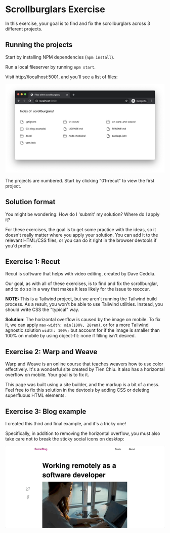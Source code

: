 # Scrollburglars Exercise

In this exercise, your goal is to find and fix the scrollburglars across 3 different projects.

## Running the projects

Start by installing NPM dependencies (`npm install`).

Run a local fileserver by running `npm start`.

Visit http://localhost:5001, and you'll see a list of files:

![A directory listing of the files and folders in this project, in a web browser](./docs/file-server.png)

The projects are numbered. Start by clicking "01-recut" to view the first project.

## Solution format

You might be wondering: How do I 'submit' my solution? Where do I apply it?

For these exercises, the goal is to get some practice with the ideas, so it doesn't really matter where you apply your solution. You can add it to the relevant HTML/CSS files, or you can do it right in the browser devtools if you'd prefer.

## Exercise 1: Recut

Recut is software that helps with video editing, created by Dave Ceddia.

Our goal, as with all of these exercises, is to find and fix the scrollburglar, and to do so in a way that makes it less likely for the issue to reoccur.

**NOTE:** This is a Tailwind project, but we aren't running the Tailwind build process. As a result, you won't be able to use Tailwind utilities. Instead, you should write CSS the "typical" way.

**Solution**: The horizontal overflow is caused by the image on mobile. To fix it, we can apply `max-width: min(100%, 28rem)`, or for a more Tailwind agnostic solution `width: 100%;` but account for if the image is smaller than 100% on mobile by using object-fit: none if filling isn't desired.

## Exercise 2: Warp and Weave

Warp and Weave is an online course that teaches weavers how to use color effectively. It's a wonderful site created by Tien Chiu. It also has a horizontal overflow on mobile. Your goal is to fix it.

This page was built using a site builder, and the markup is a bit of a mess. Feel free to fix this solution in the devtools by adding CSS or deleting superfluous HTML elements.

## Exercise 3: Blog example

I created this third and final example, and it's a tricky one!

Specifically, in addition to removing the horizontal overflow, you must also take care not to break the sticky social icons on desktop:

![A desktop screen recording, showing icons that sit to the left of the content, and become anchored to the viewport on scroll](./docs/sticky-icons.gif)
